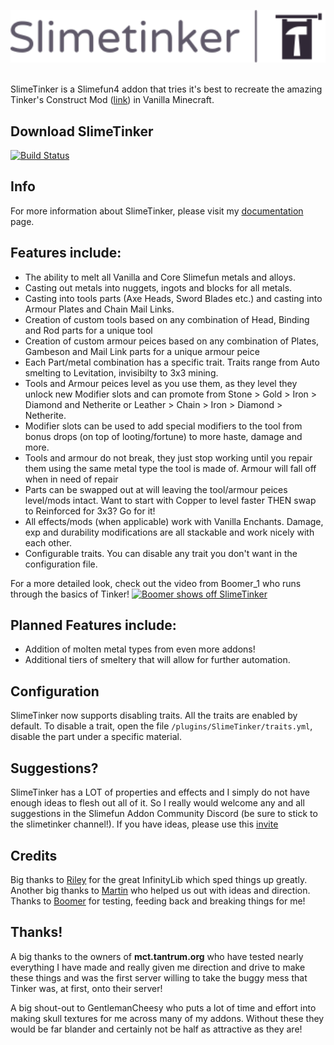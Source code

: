 <p align="center">
<img width="800" src="https://github.com/Sefiraat/SlimeTinker/blob/master/images/logo/logo.svg"><br><br>
</p>

SlimeTinker is a Slimefun4 addon that tries it's best to recreate the amazing Tinker's Construct
Mod ([link](https://www.curseforge.com/minecraft/mc-mods/tinkers-construct)) in Vanilla Minecraft.

## Download SlimeTinker

[![Build Status](https://thebusybiscuit.github.io/builds/Sefiraat/SlimeTinker/master/badge.svg)](https://thebusybiscuit.github.io/builds/Sefiraat/SlimeTinker/master)

## Info

For more information about SlimeTinker, please visit my <a href="https://sefiraat.gitbook.io/docs/slimetinker/basics">documentation</a> page.

## Features include:

* The ability to melt all Vanilla and Core Slimefun metals and alloys.
* Casting out metals into nuggets, ingots and blocks for all metals.
* Casting into tools parts (Axe Heads, Sword Blades etc.) and casting into Armour Plates and Chain Mail Links.
* Creation of custom tools based on any combination of Head, Binding and Rod parts for a unique tool
* Creation of custom armour peices based on any combination of Plates, Gambeson and Mail Link parts for a unique armour
  peice
* Each Part/metal combination has a specific trait. Traits range from Auto smelting to Levitation, invisibilty to 3x3
  mining.
* Tools and Armour peices level as you use them, as they level they unlock new Modifier slots and can promote from
  Stone > Gold > Iron > Diamond and Netherite or Leather > Chain > Iron > Diamond > Netherite.
* Modifier slots can be used to add special modifiers to the tool from bonus drops (on top of looting/fortune) to more
  haste, damage and more.
* Tools and armour do not break, they just stop working until you repair them using the same metal type the tool is made
  of. Armour will fall off when in need of repair
* Parts can be swapped out at will leaving the tool/armour peices level/mods intact. Want to start with Copper to level
  faster THEN swap to Reinforced for 3x3? Go for it!
* All effects/mods (when applicable) work with Vanilla Enchants. Damage, exp and durability modifications are all
  stackable and work nicely with each other.
* Configurable traits. You can disable any trait you don't want in the configuration file.

For a more detailed look, check out the video from Boomer_1 who runs through the basics of Tinker!
[![Boomer shows off SlimeTinker](https://res.cloudinary.com/marcomontalbano/image/upload/v1626509062/video_to_markdown/images/youtube--gAUoxj-h26s-c05b58ac6eb4c4700831b2b3070cd403.jpg)](https://youtu.be/gAUoxj-h26s "Boomer shows off SlimeTinker")

## Planned Features include:

* Addition of molten metal types from even more addons!
* Additional tiers of smeltery that will allow for further automation.

## Configuration

SlimeTinker now supports disabling traits. All the traits are enabled by default. To disable a trait, open the file `/plugins/SlimeTinker/traits.yml`, disable the part under a specific material.

## Suggestions?

SlimeTinker has a LOT of properties and effects and I simply do not have enough ideas to flesh out all of it. So I
really would welcome any and all suggestions in the Slimefun Addon Community Discord (be sure to stick to the
slimetinker channel!). If you have ideas, please use this [invite](https://discord.gg/J4KurMDCKU)

## Credits

Big thanks to [Riley](https://github.com/Mooy1) for the great InfinityLib which sped things up greatly. Another big
thanks to [Martin](https://github.com/martinbrom) who helped us out with ideas and direction. Thanks
to [Boomer](https://www.youtube.com/channel/UC2ZmER18YBRYube-62-JVpA) for testing, feeding back and breaking things for
me!


## Thanks!

A big thanks to the owners of **mct.tantrum.org** who have tested nearly everything I have made and really given me direction and drive to make these things and was the first server willing to take the buggy mess that Tinker was, at first, onto their server!

A big shout-out to GentlemanCheesy who puts a lot of time and effort into making skull textures for me across many of my addons. Without these they would be far blander and certainly not be half as attractive as they are!
